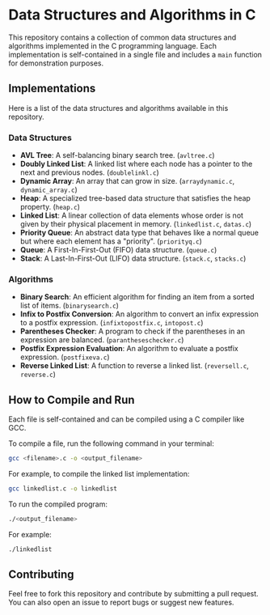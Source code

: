 # Data Structures and Algorithms in C

This repository contains a collection of common data structures and algorithms implemented in the C programming language. Each implementation is self-contained in a single file and includes a `main` function for demonstration purposes.

## Implementations

Here is a list of the data structures and algorithms available in this repository.

### Data Structures

*   **AVL Tree**: A self-balancing binary search tree. (`avltree.c`)
*   **Doubly Linked List**: A linked list where each node has a pointer to the next and previous nodes. (`doublelinkl.c`)
*   **Dynamic Array**: An array that can grow in size. (`arraydynamic.c`, `dynamic_array.c`)
*   **Heap**: A specialized tree-based data structure that satisfies the heap property. (`heap.c`)
*   **Linked List**: A linear collection of data elements whose order is not given by their physical placement in memory. (`linkedlist.c`, `datas.c`)
*   **Priority Queue**: An abstract data type that behaves like a normal queue but where each element has a "priority". (`priorityq.c`)
*   **Queue**: A First-In-First-Out (FIFO) data structure. (`queue.c`)
*   **Stack**: A Last-In-First-Out (LIFO) data structure. (`stack.c`, `stacks.c`)

### Algorithms

*   **Binary Search**: An efficient algorithm for finding an item from a sorted list of items. (`binarysearch.c`)
*   **Infix to Postfix Conversion**: An algorithm to convert an infix expression to a postfix expression. (`infixtopostfix.c`, `intopost.c`)
*   **Parentheses Checker**: A program to check if the parentheses in an expression are balanced. (`parantheseschecker.c`)
*   **Postfix Expression Evaluation**: An algorithm to evaluate a postfix expression. (`postfixeva.c`)
*   **Reverse Linked List**: A function to reverse a linked list. (`reversell.c`, `reverse.c`)

## How to Compile and Run

Each file is self-contained and can be compiled using a C compiler like GCC.

To compile a file, run the following command in your terminal:

```bash
gcc <filename>.c -o <output_filename>
```

For example, to compile the linked list implementation:

```bash
gcc linkedlist.c -o linkedlist
```

To run the compiled program:

```bash
./<output_filename>
```

For example:

```bash
./linkedlist
```

## Contributing

Feel free to fork this repository and contribute by submitting a pull request. You can also open an issue to report bugs or suggest new features.
